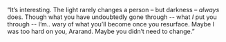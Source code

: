 “It’s interesting. The light rarely changes a person – but darkness – *always* does. Though what you have undoubtedly gone through -- what *I* put you through -- I’m.. wary of what you’ll become once you resurface. Maybe I was too hard on you, Ararand. Maybe you didn’t need to change.”
